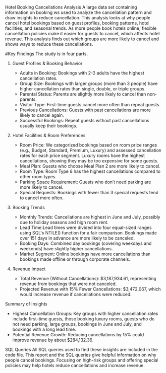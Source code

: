 Hotel Booking Cancellations Analysis
A large data set containing information on booking ws used to analyze the cancellation pattern and draw insights to reduce cancellation.
This analysis looks at why people cancel hotel bookings based on guest profiles, booking patterns, hotel facilities, and seasonal trends. As more people book hotels online, flexible cancellation policies make it easier for guests to cancel, which affects hotel revenue. This analysis finds out which groups are more likely to cancel and shows ways to reduce these cancellations.

#Key Findings
The study is in four parts.
1. Guest Profiles & Booking Behavior
   - Adults in Booking: Bookings with 2-3 adults have the highest cancellation rates.
   - Group Size: Bookings with larger groups (more than 3 people) have higher cancellation rates than single, double, or triple groups.
   - Parental Status: Parents are slightly more likely to cancel than non-parents.
   - Visitor Type: First-time guests cancel more often than repeat guests.
   - Previous Cancellations: Guests with past cancellations are more likely to cancel again.
   - Successful Bookings: Repeat guests without past cancellations usually keep their bookings.
2. Hotel Facilities & Room Preferences
   - Room Price: We categorized bookings based on room price ranges (e.g., Budget, Standard, Premium, Luxury) and assessed cancellation rates for each price segment.
     Luxury rooms have the highest cancellations, showing they may be too expensive for some guests.
   - Meal Plan: Guests who choose Meal Plan 2 are more likely to cancel.
   - Room Type: Room Type 6 has the highest cancellations compared to other room types.
   - Parking Space Requirement: Guests who don’t need parking are more likely to cancel.
   - Special Requests: Bookings with fewer than 3 special requests tend to cancel more often.

3. Booking Trends
   - Monthly Trends: Cancellations are highest in June and July, possibly due to holiday seasons and high room rent.
   - Lead Time:Lead times were divided into four equal-sized ranges  using SQL's NTILE() function for a fair comparison.
     Bookings made over 151 days in advance are more likely to be canceled.
   - Booking Days: Combined day bookings (covering weekdays and weekends) have slightly higher cancellations.
   - Market Segment: Online bookings have more cancellations than bookings made offline or through corporate channels.

4. Revenue Impact
   - Total Revenue (Without Cancellations): $3,187,934.61, representing revenue from bookings that were not canceled.
   - Projected Revenue with 15% Fewer Cancellations: $3,472,067, which would increase revenue if cancellations were reduced.

Summary of Insights
- Highest Cancellation Groups: Key groups with higher cancellation rates include first-time guests, those booking luxury rooms, guests who do not need parking, large groups, bookings in June and July, and bookings with a long lead time.
- Potential Revenue Growth: Reducing cancellations by 15% could improve revenue by about $284,132.39.

 SQL Queries
All SQL queries used to find these insights are included in the code file.
This report and the SQL queries give helpful information on why people cancel bookings. 
Focusing on high-risk groups and offering special policies may help hotels reduce cancellations and increase revenue.
